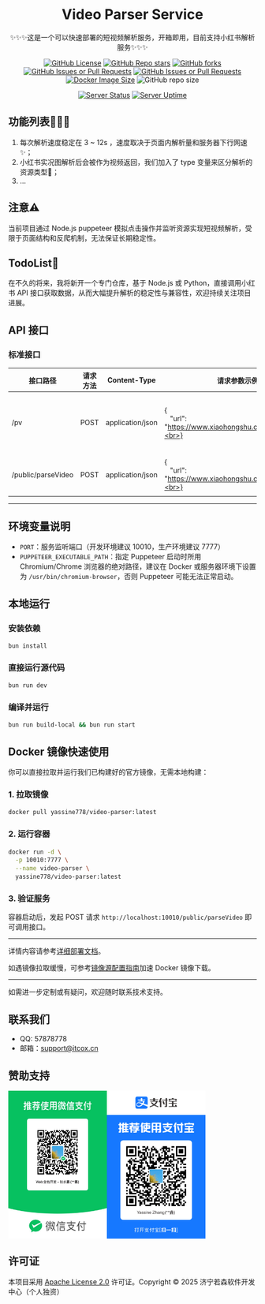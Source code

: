 <div align="center">
<h1 align="center">Video Parser Service</h1>
✨✨✨这是一个可以快速部署的短视频解析服务，开箱即用，目前支持小红书解析服务✨✨✨

<br />

[![GitHub License](https://img.shields.io/github/license/yassine-zhang/short-video-extractor?style=flat-square&color=gold)](./LICENSE)
[![GitHub Repo stars](https://img.shields.io/github/stars/yassine-zhang/short-video-extractor?style=flat-square)](https://github.com/yassine-zhang/short-video-extractor/stargazers)
[![GitHub forks](https://img.shields.io/github/forks/yassine-zhang/short-video-extractor?style=flat-square)](https://github.com/yassine-zhang/short-video-extractor/forks)
[![GitHub Issues or Pull Requests](https://img.shields.io/github/issues/yassine-zhang/short-video-extractor?style=flat-square&color=mediumpurple)](https://github.com/yassine-zhang/short-video-extractor/issues)
[![GitHub Issues or Pull Requests](https://img.shields.io/github/issues-closed/yassine-zhang/short-video-extractor?style=flat-square&color=mediumpurple)](https://github.com/yassine-zhang/short-video-extractor/issues?q=is%3Aissue%20state%3Aclosed)
[![Docker Image Size](https://img.shields.io/docker/image-size/yassine778/video-parser?arch=amd64&style=flat-square&logo=docker&logoColor=mediumseagreen&color=mediumseagreen)](https://hub.docker.com/r/yassine778/video-parser)
![GitHub repo size](https://img.shields.io/github/repo-size/yassine-zhang/short-video-extractor?style=flat-square&color=mediumseagreen)

[![Server Status](https://img.shields.io/endpoint?url=https%3A%2F%2Fkener-sve-monitor-to-shieldsendpoints.it-edu.workers.dev%2Fstatus)](https://status.itcox.cn/?monitor=sve-api)
[![Server Uptime](https://img.shields.io/endpoint?url=https%3A%2F%2Fkener-sve-monitor-to-shieldsendpoints.it-edu.workers.dev%2Fuptime)](https://status.itcox.cn/?monitor=sve-api)

</div>

## 功能列表🎉🎉🎉

1.  每次解析速度稳定在 3 ~ 12s ，速度取决于页面内解析量和服务器下行网速✨；
2.  小红书实况图解析后会被作为视频返回，我们加入了 type 变量来区分解析的资源类型🎉；
3.  ...

## 注意⚠️

当前项目通过 Node.js puppeteer 模拟点击操作并监听资源实现短视频解析，受限于页面结构和反爬机制，无法保证长期稳定性。

## TodoList📍

在不久的将来，我将新开一个专门仓库，基于 Node.js 或 Python，直接调用小红书 API 接口获取数据，从而大幅提升解析的稳定性与兼容性，欢迎持续关注项目进展。

## API 接口

### 标准接口

| 接口路径           | 请求方法 | Content-Type     | 请求参数示例                                                             | 说明                     |
| ------------------ | -------- | ---------------- | ------------------------------------------------------------------------ | ------------------------ |
| /pv                | POST     | application/json | {<br> &nbsp;&nbsp; "url": "https://www.xiaohongshu.com/explore/xxx"<br>} | 解析短视频接口，简化地址 |
| /public/parseVideo | POST     | application/json | {<br> &nbsp;&nbsp; "url": "https://www.xiaohongshu.com/explore/xxx"<br>} | 解析短视频接口           |

---

## 环境变量说明

- `PORT`：服务监听端口（开发环境建议 10010，生产环境建议 7777）
- `PUPPETEER_EXECUTABLE_PATH`：指定 Puppeteer 启动时所用 Chromium/Chrome 浏览器的绝对路径，建议在 Docker 或服务器环境下设置为 `/usr/bin/chromium-browser`，否则 Puppeteer 可能无法正常启动。

## 本地运行

### 安装依赖

```bash
bun install
```

### 直接运行源代码

```bash
bun run dev
```

### 编译并运行

```bash
bun run build-local && bun run start
```

## Docker 镜像快速使用

你可以直接拉取并运行我们已构建好的官方镜像，无需本地构建：

### 1. 拉取镜像

```bash
docker pull yassine778/video-parser:latest
```

### 2. 运行容器

```bash
docker run -d \
  -p 10010:7777 \
  --name video-parser \
  yassine778/video-parser:latest
```

### 3. 验证服务

容器启动后，发起 POST 请求 `http://localhost:10010/public/parseVideo` 即可调用接口。

---

详情内容请参考[详细部署文档](./docs/DEPLOYMENT.md)。

如遇镜像拉取缓慢，可参考[镜像源配置指南](./docs/DOCKER_MIRROR.md)加速 Docker 镜像下载。

---

如需进一步定制或有疑问，欢迎随时联系技术支持。

## 联系我们

- QQ: 57878778
- 邮箱：support@itcox.cn

## 赞助支持

<p style="display: flex;">
    <img src="./docs/images/wechat-pay.png" alt="赞助码" width="200">
    <img src="./docs/images/alipay.png" alt="赞助码" width="200">
</p>

## 许可证

本项目采用 [Apache License 2.0](LICENSE) 许可证。Copyright © 2025 济宁若森软件开发中心（个人独资）

